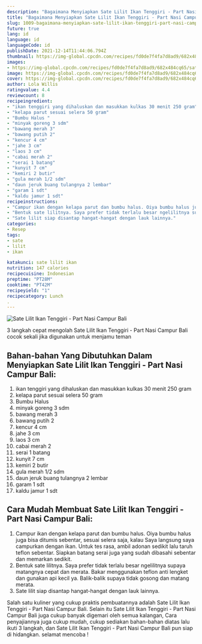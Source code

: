 ```yaml
---
description: "Bagaimana Menyiapkan Sate Lilit Ikan Tenggiri - Part Nasi Campur Bali, Enak Banget"
title: "Bagaimana Menyiapkan Sate Lilit Ikan Tenggiri - Part Nasi Campur Bali, Enak Banget"
slug: 1009-bagaimana-menyiapkan-sate-lilit-ikan-tenggiri-part-nasi-campur-bali-enak-banget
future: true
lang: id
language: id
languageCode: id
publishDate: 2021-12-14T11:44:06.794Z 
thumbnail: https://img-global.cpcdn.com/recipes/fd0de7f4fa7d8ad9/682x484cq65/sate-lilit-ikan-tenggiri-part-nasi-campur-bali-foto-resep-utama.png
images:
- https://img-global.cpcdn.com/recipes/fd0de7f4fa7d8ad9/682x484cq65/sate-lilit-ikan-tenggiri-part-nasi-campur-bali-foto-resep-utama.png
image: https://img-global.cpcdn.com/recipes/fd0de7f4fa7d8ad9/682x484cq65/sate-lilit-ikan-tenggiri-part-nasi-campur-bali-foto-resep-utama.png
cover: https://img-global.cpcdn.com/recipes/fd0de7f4fa7d8ad9/682x484cq65/sate-lilit-ikan-tenggiri-part-nasi-campur-bali-foto-resep-utama.png
author: Lola Willis
ratingvalue: 4.4
reviewcount: 8
recipeingredient:
- "ikan tenggiri yang dihaluskan dan masukkan kulkas 30 menit 250 gram"
- "kelapa parut sesuai selera 50 gram"
- "Bumbu Halus "
- "minyak goreng 3 sdm"
- "bawang merah 3"
- "bawang putih 2"
- "kencur 4 cm"
- "jahe 3 cm"
- "laos 3 cm"
- "cabai merah 2"
- "serai 1 batang"
- "kunyit 7 cm"
- "kemiri 2 butir"
- "gula merah 1/2 sdm"
- "daun jeruk buang tulangnya 2 lembar"
- "garam 1 sdt"
- "kaldu jamur 1 sdt"
recipeinstructions:
- "Campur ikan dengan kelapa parut dan bumbu halus. Oiya bumbu halus juga bisa ditumis sebentar, sesuai selera saja, kalau Saya langsung saya campurkan dengan ikan. Untuk tes rasa, ambil adonan sedikit lalu taruh teflon sebentar. Siapkan batang serai juga yang sudah dibasahi sebentar dan memarkan sedikit."
- "Bentuk sate lilitnya. Saya prefer tidak terlalu besar ngelilitnya supaya matangnya cepat dan merata. Bakar menggunakan teflon anti lengket dan gunakan api kecil ya. Balik-balik supaya tidak gosong dan matang merata."
- "Sate lilit siap disantap hangat-hangat dengan lauk lainnya."
categories:
- Resep
tags:
- sate
- lilit
- ikan

katakunci: sate lilit ikan 
nutrition: 147 calories
recipecuisine: Indonesian
preptime: "PT28M"
cooktime: "PT42M"
recipeyield: "1"
recipecategory: Lunch
. 
---
```



![Sate Lilit Ikan Tenggiri - Part Nasi Campur Bali](https://img-global.cpcdn.com/recipes/fd0de7f4fa7d8ad9/682x484cq65/sate-lilit-ikan-tenggiri-part-nasi-campur-bali-foto-resep-utama.png)

3 langkah cepat mengolah  Sate Lilit Ikan Tenggiri - Part Nasi Campur Bali cocok sekali jika digunakan untuk menjamu teman

<!--inarticleads1-->

## Bahan-bahan Yang Dibutuhkan Dalam Menyiapkan Sate Lilit Ikan Tenggiri - Part Nasi Campur Bali:

1. ikan tenggiri yang dihaluskan dan masukkan kulkas 30 menit 250 gram
1. kelapa parut sesuai selera 50 gram
1. Bumbu Halus 
1. minyak goreng 3 sdm
1. bawang merah 3
1. bawang putih 2
1. kencur 4 cm
1. jahe 3 cm
1. laos 3 cm
1. cabai merah 2
1. serai 1 batang
1. kunyit 7 cm
1. kemiri 2 butir
1. gula merah 1/2 sdm
1. daun jeruk buang tulangnya 2 lembar
1. garam 1 sdt
1. kaldu jamur 1 sdt



<!--inarticleads2-->

## Cara Mudah Membuat Sate Lilit Ikan Tenggiri - Part Nasi Campur Bali:

1. Campur ikan dengan kelapa parut dan bumbu halus. Oiya bumbu halus juga bisa ditumis sebentar, sesuai selera saja, kalau Saya langsung saya campurkan dengan ikan. Untuk tes rasa, ambil adonan sedikit lalu taruh teflon sebentar. Siapkan batang serai juga yang sudah dibasahi sebentar dan memarkan sedikit.
1. Bentuk sate lilitnya. Saya prefer tidak terlalu besar ngelilitnya supaya matangnya cepat dan merata. Bakar menggunakan teflon anti lengket dan gunakan api kecil ya. Balik-balik supaya tidak gosong dan matang merata.
1. Sate lilit siap disantap hangat-hangat dengan lauk lainnya.




Salah satu kuliner yang cukup praktis pembuatannya adalah  Sate Lilit Ikan Tenggiri - Part Nasi Campur Bali. Selain itu  Sate Lilit Ikan Tenggiri - Part Nasi Campur Bali  juga cukup banyak digemari oleh semua kalangan, Cara penyajiannya juga cukup mudah, cukup sediakan bahan-bahan diatas lalu ikuti 3 langkah, dan  Sate Lilit Ikan Tenggiri - Part Nasi Campur Bali  pun siap di hidangkan. selamat mencoba !
